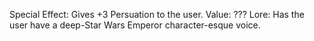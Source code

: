 Special Effect: Gives +3 Persuation to the user.
Value: ???
Lore: Has the user have a deep-Star Wars Emperor character-esque voice.